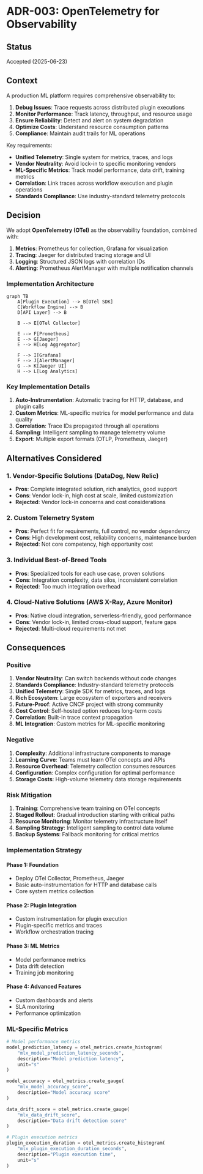 # ADR-003: OpenTelemetry for Observability

## Status
Accepted (2025-06-23)

## Context

A production ML platform requires comprehensive observability to:

1. **Debug Issues**: Trace requests across distributed plugin executions
2. **Monitor Performance**: Track latency, throughput, and resource usage
3. **Ensure Reliability**: Detect and alert on system degradation
4. **Optimize Costs**: Understand resource consumption patterns
5. **Compliance**: Maintain audit trails for ML operations

Key requirements:
- **Unified Telemetry**: Single system for metrics, traces, and logs
- **Vendor Neutrality**: Avoid lock-in to specific monitoring vendors
- **ML-Specific Metrics**: Track model performance, data drift, training metrics
- **Correlation**: Link traces across workflow execution and plugin operations
- **Standards Compliance**: Use industry-standard telemetry protocols

## Decision

We adopt **OpenTelemetry (OTel)** as the observability foundation, combined with:

1. **Metrics**: Prometheus for collection, Grafana for visualization
2. **Tracing**: Jaeger for distributed tracing storage and UI
3. **Logging**: Structured JSON logs with correlation IDs
4. **Alerting**: Prometheus AlertManager with multiple notification channels

### Implementation Architecture

```mermaid
graph TB
    A[Plugin Execution] --> B[OTel SDK]
    C[Workflow Engine] --> B
    D[API Layer] --> B

    B --> E[OTel Collector]

    E --> F[Prometheus]
    E --> G[Jaeger]
    E --> H[Log Aggregator]

    F --> I[Grafana]
    F --> J[AlertManager]
    G --> K[Jaeger UI]
    H --> L[Log Analytics]
```

### Key Implementation Details

1. **Auto-Instrumentation**: Automatic tracing for HTTP, database, and plugin calls
2. **Custom Metrics**: ML-specific metrics for model performance and data quality
3. **Correlation**: Trace IDs propagated through all operations
4. **Sampling**: Intelligent sampling to manage telemetry volume
5. **Export**: Multiple export formats (OTLP, Prometheus, Jaeger)

## Alternatives Considered

### 1. Vendor-Specific Solutions (DataDog, New Relic)
- **Pros**: Complete integrated solution, rich analytics, good support
- **Cons**: Vendor lock-in, high cost at scale, limited customization
- **Rejected**: Vendor lock-in concerns and cost considerations

### 2. Custom Telemetry System
- **Pros**: Perfect fit for requirements, full control, no vendor dependency
- **Cons**: High development cost, reliability concerns, maintenance burden
- **Rejected**: Not core competency, high opportunity cost

### 3. Individual Best-of-Breed Tools
- **Pros**: Specialized tools for each use case, proven solutions
- **Cons**: Integration complexity, data silos, inconsistent correlation
- **Rejected**: Too much integration overhead

### 4. Cloud-Native Solutions (AWS X-Ray, Azure Monitor)
- **Pros**: Native cloud integration, serverless-friendly, good performance
- **Cons**: Vendor lock-in, limited cross-cloud support, feature gaps
- **Rejected**: Multi-cloud requirements not met

## Consequences

### Positive
1. **Vendor Neutrality**: Can switch backends without code changes
2. **Standards Compliance**: Industry-standard telemetry protocols
3. **Unified Telemetry**: Single SDK for metrics, traces, and logs
4. **Rich Ecosystem**: Large ecosystem of exporters and receivers
5. **Future-Proof**: Active CNCF project with strong community
6. **Cost Control**: Self-hosted option reduces long-term costs
7. **Correlation**: Built-in trace context propagation
8. **ML Integration**: Custom metrics for ML-specific monitoring

### Negative
1. **Complexity**: Additional infrastructure components to manage
2. **Learning Curve**: Teams must learn OTel concepts and APIs
3. **Resource Overhead**: Telemetry collection consumes resources
4. **Configuration**: Complex configuration for optimal performance
5. **Storage Costs**: High-volume telemetry data storage requirements

### Risk Mitigation
1. **Training**: Comprehensive team training on OTel concepts
2. **Staged Rollout**: Gradual introduction starting with critical paths
3. **Resource Monitoring**: Monitor telemetry infrastructure itself
4. **Sampling Strategy**: Intelligent sampling to control data volume
5. **Backup Systems**: Fallback monitoring for critical metrics

### Implementation Strategy

#### Phase 1: Foundation
- Deploy OTel Collector, Prometheus, Jaeger
- Basic auto-instrumentation for HTTP and database calls
- Core system metrics collection

#### Phase 2: Plugin Integration
- Custom instrumentation for plugin execution
- Plugin-specific metrics and traces
- Workflow orchestration tracing

#### Phase 3: ML Metrics
- Model performance metrics
- Data drift detection
- Training job monitoring

#### Phase 4: Advanced Features
- Custom dashboards and alerts
- SLA monitoring
- Performance optimization

### ML-Specific Metrics
```python
# Model performance metrics
model_prediction_latency = otel_metrics.create_histogram(
    "mlx_model_prediction_latency_seconds",
    description="Model prediction latency",
    unit="s"
)

model_accuracy = otel_metrics.create_gauge(
    "mlx_model_accuracy_score",
    description="Model accuracy score"
)

data_drift_score = otel_metrics.create_gauge(
    "mlx_data_drift_score",
    description="Data drift detection score"
)

# Plugin execution metrics
plugin_execution_duration = otel_metrics.create_histogram(
    "mlx_plugin_execution_duration_seconds",
    description="Plugin execution time",
    unit="s"
)
```

